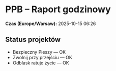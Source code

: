 # PPB – Raport godzinowy
**Czas (Europe/Warsaw):** 2025-10-15 06:26

## Status projektów
- Bezpieczny Pieszy — OK
- Zwolnij przy przejściu — OK
- Odblask ratuje życie — OK

